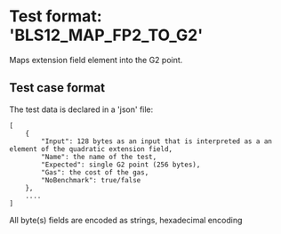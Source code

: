 # Test format: 'BLS12_MAP_FP2_TO_G2'

Maps extension field element into the G2 point.

## Test case format

The test data is declared in a 'json' file:

```
[
    {
        "Input": 128 bytes as an input that is interpreted as a an element of the quadratic extension field,
        "Name": the name of the test,
        "Expected": single G2 point (256 bytes),
        "Gas": the cost of the gas,
        "NoBenchmark": true/false
    },
    ....
]
```

All byte(s) fields are encoded as strings, hexadecimal encoding
